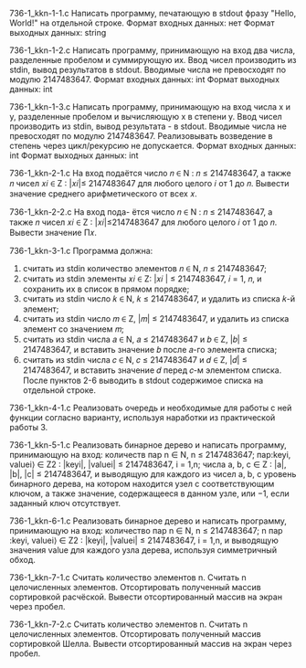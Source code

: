 736-1_kkn-1-1.c
Написать программу, печатающую в stdout фразу "Hello, World!" на отдельной строке.
Формат входных данных: нет
Формат выходных данных: string

736-1_kkn-1-2.c
Написать программу, принимающую на вход два числа, разделенные пробелом и суммирующую их. Ввод чисел производить из stdin, вывод результатов в stdоut. Вводимые числа не превосходят по модулю 2147483647.
Формат входных данных: int
Формат выходных данных: int

736-1_kkn-1-3.c
Написать программу, принимающую на вход числа х и у, разделенные пробелом и вычисляющую х в степени y. Ввод чисел производить из stdin, вывод результата - в stdout. Вводимые числа не превосходят по модулю 2147483647. Реализовывать возведение в степень через цикл/рекурсию не допускается.
Формат входных данных: int
Формат выходных данных: int

736-1_kkn-2-1.c
На вход подаётся число 𝑛 ∈
N : 𝑛 ≤ 2147483647, а также 𝑛 чисел 𝑥𝑖 ∈ Z : |𝑥𝑖|≤ 2147483647 для любого целого 𝑖 от 1 до 𝑛. Вывести значение среднего арифметического
от всех 𝑥.

736-1_kkn-2-2.c
На вход пода-
ётся число 𝑛 ∈ N : 𝑛 ≤ 2147483647, а также 𝑛 чисел 𝑥𝑖 ∈ Z : |𝑥𝑖|≤2147483647 для любого целого 𝑖 от 1 до 𝑛. Вывести значение П𝑥.

736-1_kkn-3-1.c
Программа должна:
1. считать из stdin количество элементов 𝑛 ∈ N, 𝑛 ≤ 2147483647;
2. считать из stdin элементы 𝑥𝑖 ∈ Z: |𝑥𝑖
| ≤ 2147483647, 𝑖 = 1, 𝑛, и
сохранить их в список в прямом порядке;
3. считать из stdin число 𝑘 ∈ N, 𝑘 ≤ 2147483647, и удалить из списка
𝑘-й элемент;
4. считать из stdin число 𝑚 ∈ Z, |𝑚| ≤ 2147483647, и удалить из
списка элемент со значением 𝑚;
5. считать из stdin числа 𝑎 ∈ N, 𝑎 ≤ 2147483647 и 𝑏 ∈ Z, |𝑏| ≤
2147483647, и вставить значение 𝑏 после 𝑎-го элемента списка;
6. считать из stdin числа 𝑐 ∈ N, 𝑐 ≤ 2147483647 и 𝑑 ∈ Z, |𝑑| ≤
2147483647, и вставить значение 𝑑 перед 𝑐-м элементом списка.
После пунктов 2-6 выводить в stdout содержимое списка на отдельной
строке.

736-1_kkn-4-1.c
Реализовать очередь  и необходимые для работы с ней функции согласно варианту, используя наработки из практической работы 3.

736-1_kkn-5-1.c
Реализовать бинарное дерево и написать программу, принимающую на вход:
количеств пар n ∈ N, n ≤ 2147483647; 
пар:keyi, valuei⟩ ∈ Z2 : |keyi|, |valuei| ≤ 2147483647, i = 1,n; 
числа a, b, c ∈ Z : |a|, |b|, |c| ≤ 2147483647,
и выводящую для каждого из чисел a, b, c уровень бинарного дерева, на котором находится узел с соответствующим ключом, а также значение, содержащееся в данном узле, или −1, если заданный ключ отсутствует.

736-1_kkn-6-1.c
Реализовать бинарное дерево и написать программу, принимающую на вход:
количество пар n ∈ N, n ≤ 2147483647;
n пар :keyi, valuei⟩ ∈ Z2 : |keyi|, |valuei| ≤ 2147483647, i = 1,n,
и выводящую значения value для каждого узла дерева, используя симметричный обход.

736-1_kkn-7-1.c
Считать количество элементов n.
Считать n целочисленных элементов.
Отсортировать полученный массив сортировкой расчёской.
Вывести отсортированный массив на экран через пробел.

736-1_kkn-7-2.c
Считать количество элементов n.
Считать n целочисленных элементов.
Отсортировать полученный массив сортировкой Шелла.
Вывести отсортированный массив на экран через пробел.
